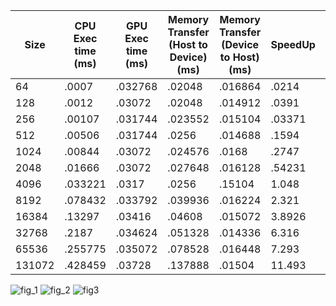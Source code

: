 |Size|CPU Exec time (ms)| GPU Exec time (ms) | Memory Transfer (Host to Device)(ms)| Memory Transfer (Device to Host)(ms)| SpeedUp| Throughput (GB/s)|
|----|------------------|--------------------|---------------------------|---------------------------|--------|------------------|
|64|.0007|.032768| .02048 | .016864 | .0214| .0138175|
|128|.0012|.03072|.02048 | .014912 | .0391 | .0290461 |
|256| .00107 | .031744 | .023552 | .015104 | .03371| .053084 |
|512| .00506 | .031744 | .0256 | .014688 |.1594| .101767 |
|1024| .00844 | .03072 | .024576 | .0168 | .2747| .19809 |
|2048| .01666 | .03072 | .027648 | .016128 | .54231| .37436 |
|4096| .033221 | .0317 | .0256 | .15104 |1.048 | .80513 |
|8192| .078432 | .033792 | .039936 | .016224 | 2.321| 1.167 |
|16384| .13297 | .03416 | .04608 | .015072 | 3.8926| 2.14345 |
|32768| .2187 | .034624 | .051328 | .014336 | 6.316| 3.992 |
|65536| .255775 | .035072 | .078528 | .016448 | 7.293| 5.5203 |
|131072| .428459 | .03728 | .137888 | .01504 | 11.493| 6.857 |



![fig_1](https://user-images.githubusercontent.com/84815326/231136111-7d75d2f9-73bf-437d-92df-a88cfc4085a4.png)
![fig_2](https://user-images.githubusercontent.com/84815326/231136114-cde53acb-0188-4ce2-be68-0f2d91f565cc.png)
![fig3](https://user-images.githubusercontent.com/84815326/231136116-41add441-0eda-4a2c-b0e7-49a13057b9d9.png)

